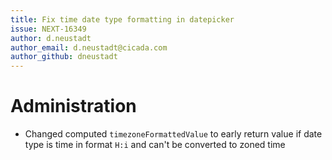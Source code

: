 ```yaml
---
title: Fix time date type formatting in datepicker
issue: NEXT-16349
author: d.neustadt
author_email: d.neustadt@cicada.com 
author_github: dneustadt
---
```

# Administration
* Changed computed `timezoneFormattedValue` to early return value if date type is time in format `H:i` and can't be converted to zoned time
